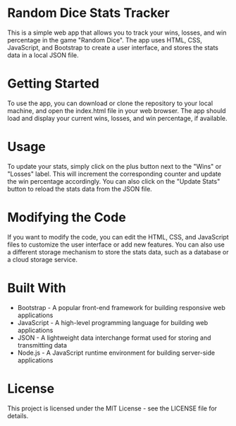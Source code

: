# Random Dice Stats Tracker
This is a simple web app that allows you to track your wins, losses, and win percentage in the game "Random Dice". The app uses HTML, CSS, JavaScript, and Bootstrap to create a user interface, and stores the stats data in a local JSON file.

# Getting Started
To use the app, you can download or clone the repository to your local machine, and open the index.html file in your web browser. The app should load and display your current wins, losses, and win percentage, if available.

# Usage
To update your stats, simply click on the plus button next to the "Wins" or "Losses" label. This will increment the corresponding counter and update the win percentage accordingly. You can also click on the "Update Stats" button to reload the stats data from the JSON file.

# Modifying the Code
If you want to modify the code, you can edit the HTML, CSS, and JavaScript files to customize the user interface or add new features. You can also use a different storage mechanism to store the stats data, such as a database or a cloud storage service.

# Built With
- Bootstrap - A popular front-end framework for building responsive web applications
- JavaScript - A high-level programming language for building web applications
- JSON - A lightweight data interchange format used for storing and transmitting data
- Node.js - A JavaScript runtime environment for building server-side applications

# License
This project is licensed under the MIT License - see the LICENSE file for details.

